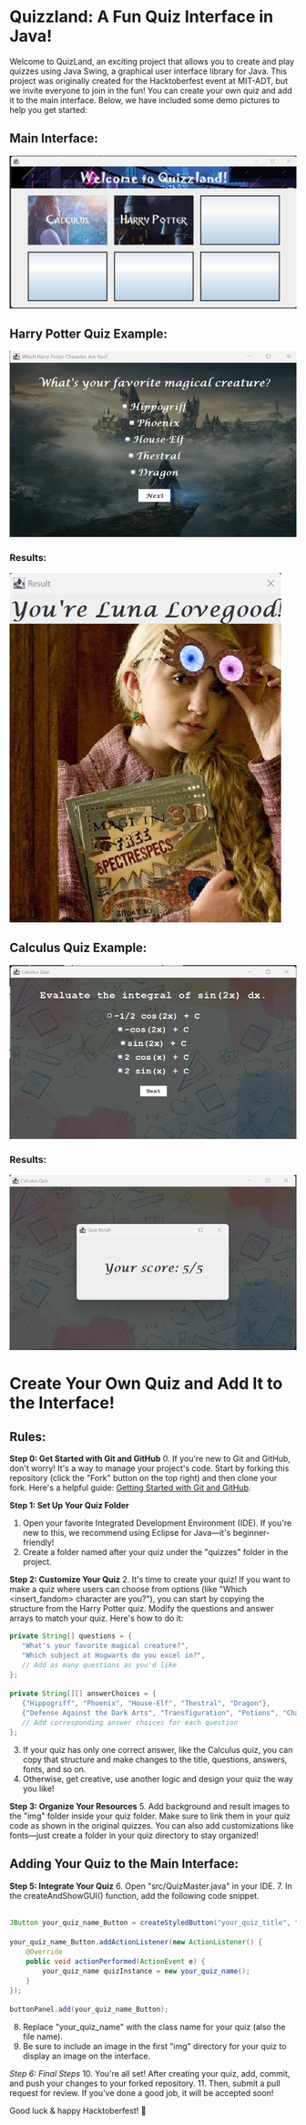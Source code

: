# Quizzland: A Fun Quiz Interface in Java!

Welcome to QuizLand, an exciting project that allows you to create and play quizzes using Java Swing, a graphical user interface library for Java. This project was originally created for the Hacktoberfest event at MIT-ADT, but we invite everyone to join in the fun! You can create your own quiz and add it to the main interface. Below, we have included some demo pictures to help you get started:

## Main Interface:

![Main Interface](img/readmeimg/maininterface.png)

## Harry Potter Quiz Example:

![Harry Potter Quiz Example](img/readmeimg/harrypotterexample.png)

### Results:

![Harry Potter Quiz Results](img/readmeimg/hpresult.png)

## Calculus Quiz Example:

![Calculus Quiz Example](img/readmeimg/cal.png)

### Results:

![Calculus Quiz Results](img/readmeimg/calres.png)

# Create Your Own Quiz and Add It to the Interface!

## Rules:

**Step 0: Get Started with Git and GitHub**
0. If you're new to Git and GitHub, don't worry! It's a way to manage your project's code. Start by forking this repository (click the "Fork" button on the top right) and then clone your fork. Here's a helpful guide: [Getting Started with Git and GitHub](https://github.com/firstcontributions/first-contributions).

**Step 1: Set Up Your Quiz Folder**
1. Open your favorite Integrated Development Environment (IDE). If you're new to this, we recommend using Eclipse for Java—it's beginner-friendly!
2. Create a folder named after your quiz under the "quizzes" folder in the project.

**Step 2: Customize Your Quiz**
2. It's time to create your quiz! If you want to make a quiz where users can choose from options (like "Which <insert_fandom> character are you?"), you can start by copying the structure from the Harry Potter quiz. Modify the questions and answer arrays to match your quiz. Here's how to do it:

```java
private String[] questions = {
   "What's your favorite magical creature?",
   "Which subject at Hogwarts do you excel in?",
   // Add as many questions as you'd like
};

private String[][] answerChoices = {
   {"Hippogriff", "Phoenix", "House-Elf", "Thestral", "Dragon"},
   {"Defense Against the Dark Arts", "Transfiguration", "Potions", "Charms", "Divination"},
   // Add corresponding answer choices for each question
};
```

3. If your quiz has only one correct answer, like the Calculus quiz, you can copy that structure and make changes to the title, questions, answers, fonts, and so on. 
4. Otherwise, get creative, use another logic and design your quiz the way you like!

**Step 3: Organize Your Resources**
5. Add background and result images to the "img" folder inside your quiz folder. Make sure to link them in your quiz code as shown in the original quizzes. You can also add customizations like fonts—just create a folder in your quiz directory to stay organized!

## Adding Your Quiz to the Main Interface:
**Step 5: Integrate Your Quiz**
6. Open "src/QuizMaster.java" in your IDE. 
7. In the createAndShowGUI() function, add the following code snippet. 
```java

JButton your_quiz_name_Button = createStyledButton("your_quiz_title", "font_name", "./img/your_quiz_img.jpg");

your_quiz_name_Button.addActionListener(new ActionListener() {
    @Override
    public void actionPerformed(ActionEvent e) {
        your_quiz_name quizInstance = new your_quiz_name();
    }
});

buttonPanel.add(your_quiz_name_Button);
```
8. Replace "your_quiz_name" with the class name for your quiz (also the file name).
9. Be sure to include an image in the first "img" directory for your quiz to display an image on the interface.


*Step 6: Final Steps*
10. You're all set! After creating your quiz, add, commit, and push your changes to your forked repository. 
11. Then, submit a pull request for review. If you've done a good job, it will be accepted soon!

Good luck & happy Hacktoberfest! 🎃

